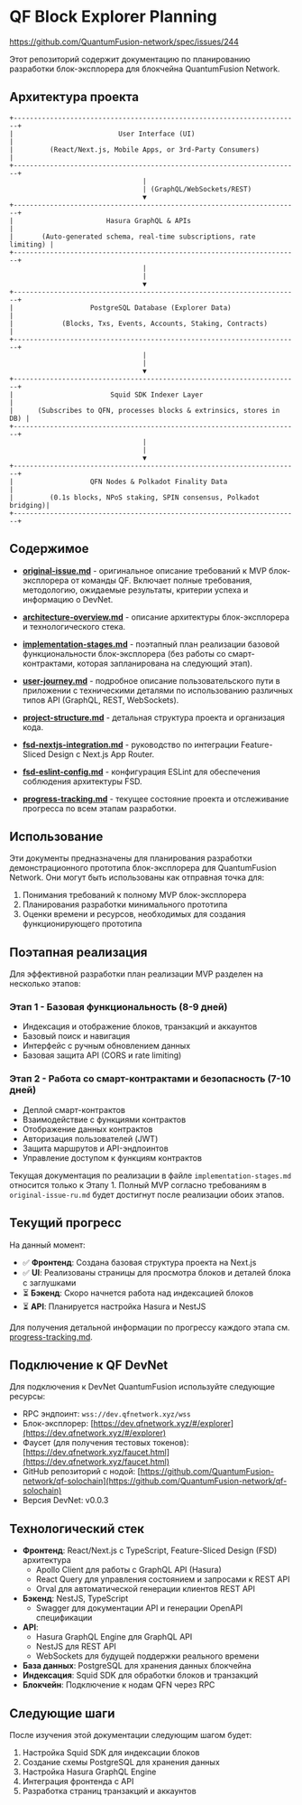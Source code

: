 # QF Block Explorer Planning

https://github.com/QuantumFusion-network/spec/issues/244

Этот репозиторий содержит документацию по планированию разработки блок-эксплорера для блокчейна QuantumFusion Network.

## Архитектура проекта

```
+-----------------------------------------------------------------------+
|                          User Interface (UI)                          |
|         (React/Next.js, Mobile Apps, or 3rd-Party Consumers)         |
+-----------------------------------------------------------------------+
                                 |
                                 | (GraphQL/WebSockets/REST)
                                 ▼
+-----------------------------------------------------------------------+
|                       Hasura GraphQL & APIs                          |
|       (Auto-generated schema, real-time subscriptions, rate limiting) |
+-----------------------------------------------------------------------+
                                 |
                                 |
                                 ▼
+-----------------------------------------------------------------------+
|                   PostgreSQL Database (Explorer Data)                 |
|            (Blocks, Txs, Events, Accounts, Staking, Contracts)        |
+-----------------------------------------------------------------------+
                                 |
                                 |
                                 ▼
+-----------------------------------------------------------------------+
|                        Squid SDK Indexer Layer                        |
|      (Subscribes to QFN, processes blocks & extrinsics, stores in DB) |
+-----------------------------------------------------------------------+
                                 |
                                 |
                                 ▼
+-----------------------------------------------------------------------+
|                   QFN Nodes & Polkadot Finality Data                  |
|         (0.1s blocks, NPoS staking, SPIN consensus, Polkadot bridging)|
+-----------------------------------------------------------------------+
```

## Содержимое

- **[original-issue.md](original-issue-ru.md)** - оригинальное описание требований к MVP блок-эксплорера от команды QF. Включает полные требования, методологию, ожидаемые результаты, критерии успеха и информацию о DevNet.

- **[architecture-overview.md](architecture-overview.md)** - описание архитектуры блок-эксплорера и технологического стека.

- **[implementation-stages.md](implementation-stages.md)** - поэтапный план реализации базовой функциональности блок-эксплорера (без работы со смарт-контрактами, которая запланирована на следующий этап).

- **[user-journey.md](user-journey.md)** - подробное описание пользовательского пути в приложении с техническими деталями по использованию различных типов API (GraphQL, REST, WebSockets).

- **[project-structure.md](project-structure.md)** - детальная структура проекта и организация кода.

- **[fsd-nextjs-integration.md](fsd-nextjs-integration.md)** - руководство по интеграции Feature-Sliced Design с Next.js App Router.

- **[fsd-eslint-config.md](fsd-eslint-config.md)** - конфигурация ESLint для обеспечения соблюдения архитектуры FSD.

- **[progress-tracking.md](progress-tracking.md)** - текущее состояние проекта и отслеживание прогресса по всем этапам разработки.

## Использование

Эти документы предназначены для планирования разработки демонстрационного прототипа блок-эксплорера для QuantumFusion Network. Они могут быть использованы как отправная точка для:

1. Понимания требований к полному MVP блок-эксплорера
2. Планирования разработки минимального прототипа
3. Оценки времени и ресурсов, необходимых для создания функционирующего прототипа

## Поэтапная реализация

Для эффективной разработки план реализации MVP разделен на несколько этапов:

### Этап 1 - Базовая функциональность (8-9 дней)
- Индексация и отображение блоков, транзакций и аккаунтов
- Базовый поиск и навигация
- Интерфейс с ручным обновлением данных
- Базовая защита API (CORS и rate limiting)

### Этап 2 - Работа со смарт-контрактами и безопасность (7-10 дней)
- Деплой смарт-контрактов
- Взаимодействие с функциями контрактов
- Отображение данных контрактов
- Авторизация пользователей (JWT)
- Защита маршрутов и API-эндпоинтов
- Управление доступом к функциям контрактов

Текущая документация по реализации в файле `implementation-stages.md` относится только к Этапу 1. Полный MVP согласно требованиям в `original-issue-ru.md` будет достигнут после реализации обоих этапов.

## Текущий прогресс

На данный момент:

- ✅ **Фронтенд**: Создана базовая структура проекта на Next.js
- ✅ **UI**: Реализованы страницы для просмотра блоков и деталей блока с заглушками
- ⏳ **Бэкенд**: Скоро начнется работа над индексацией блоков
- ⏳ **API**: Планируется настройка Hasura и NestJS

Для получения детальной информации по прогрессу каждого этапа см. [progress-tracking.md](progress-tracking.md).

## Подключение к QF DevNet

Для подключения к DevNet QuantumFusion используйте следующие ресурсы:

- RPC эндпоинт: `wss://dev.qfnetwork.xyz/wss`
- Блок-эксплорер: [https://dev.qfnetwork.xyz/#/explorer](https://dev.qfnetwork.xyz/#/explorer)
- Фаусет (для получения тестовых токенов): [https://dev.qfnetwork.xyz/faucet.html](https://dev.qfnetwork.xyz/faucet.html)
- GitHub репозиторий с нодой: [https://github.com/QuantumFusion-network/qf-solochain](https://github.com/QuantumFusion-network/qf-solochain)
- Версия DevNet: v0.0.3

## Технологический стек

- **Фронтенд**: React/Next.js с TypeScript, Feature-Sliced Design (FSD) архитектура
  - Apollo Client для работы с GraphQL API (Hasura)
  - React Query для управления состоянием и запросами к REST API
  - Orval для автоматической генерации клиентов REST API
- **Бэкенд**: NestJS, TypeScript
  - Swagger для документации API и генерации OpenAPI спецификации
- **API**: 
  - Hasura GraphQL Engine для GraphQL API
  - NestJS для REST API
  - WebSockets для будущей поддержки реального времени
- **База данных**: PostgreSQL для хранения данных блокчейна
- **Индексация**: Squid SDK для обработки блоков и транзакций
- **Блокчейн**: Подключение к нодам QFN через RPC

## Следующие шаги

После изучения этой документации следующим шагом будет:

1. Настройка Squid SDK для индексации блоков
2. Создание схемы PostgreSQL для хранения данных
3. Настройка Hasura GraphQL Engine
4. Интеграция фронтенда с API
5. Разработка страниц транзакций и аккаунтов

